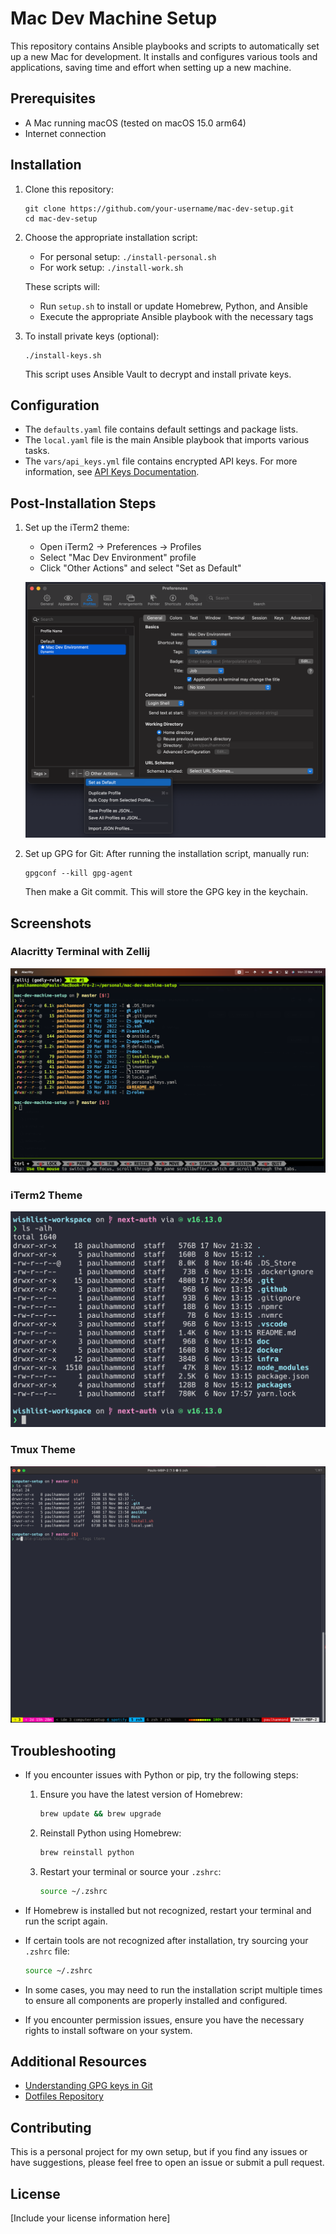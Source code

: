 # Mac Dev Machine Setup

This repository contains Ansible playbooks and scripts to automatically set up a new Mac for development. It installs and configures various tools and applications, saving time and effort when setting up a new machine.

## Prerequisites

- A Mac running macOS (tested on macOS 15.0 arm64)
- Internet connection

## Installation

1. Clone this repository:

   ```
   git clone https://github.com/your-username/mac-dev-setup.git
   cd mac-dev-setup
   ```

2. Choose the appropriate installation script:

   - For personal setup: `./install-personal.sh`
   - For work setup: `./install-work.sh`

   These scripts will:

   - Run `setup.sh` to install or update Homebrew, Python, and Ansible
   - Execute the appropriate Ansible playbook with the necessary tags

3. To install private keys (optional):
   ```
   ./install-keys.sh
   ```
   This script uses Ansible Vault to decrypt and install private keys.

## Configuration

- The `defaults.yaml` file contains default settings and package lists.
- The `local.yaml` file is the main Ansible playbook that imports various tasks.
- The `vars/api_keys.yml` file contains encrypted API keys. For more information, see [API Keys Documentation](./docs/api-keys.md).

## Post-Installation Steps

1. Set up the iTerm2 theme:

   - Open iTerm2 -> Preferences -> Profiles
   - Select "Mac Dev Environment" profile
   - Click "Other Actions" and select "Set as Default"

   ![iterm theme instructions](./docs/screenshots/choose-iterm-theme.png)

2. Set up GPG for Git:
   After running the installation script, manually run:
   ```
   gpgconf --kill gpg-agent
   ```
   Then make a Git commit. This will store the GPG key in the keychain.

## Screenshots

### Alacritty Terminal with Zellij

![alacritty theme](./docs/screenshots/alacritty-zellij.png)

### iTerm2 Theme

![iterm theme](./docs/screenshots/iterm-theme-example.png)

### Tmux Theme

![tmux theme](./docs/screenshots/tmux-theme-example.png)

## Troubleshooting

- If you encounter issues with Python or pip, try the following steps:

  1. Ensure you have the latest version of Homebrew:

     ```sh
     brew update && brew upgrade
     ```

  2. Reinstall Python using Homebrew:

     ```sh
     brew reinstall python
     ```

  3. Restart your terminal or source your `.zshrc`:

     ```sh
     source ~/.zshrc
     ```

- If Homebrew is installed but not recognized, restart your terminal and run the script again.
- If certain tools are not recognized after installation, try sourcing your `.zshrc` file:

  ```sh
  source ~/.zshrc
  ```

- In some cases, you may need to run the installation script multiple times to ensure all components are properly installed and configured.
- If you encounter permission issues, ensure you have the necessary rights to install software on your system.

## Additional Resources

- [Understanding GPG keys in Git](https://samuelsson.dev/sign-git-commits-on-github-with-gpg-in-macos/)
- [Dotfiles Repository](https://github.com/citypaul/.dotfiles)

## Contributing

This is a personal project for my own setup, but if you find any issues or have suggestions, please feel free to open an issue or submit a pull request.

## License

[Include your license information here]
